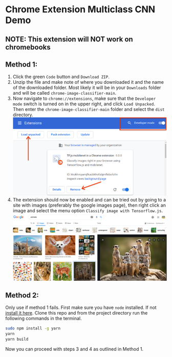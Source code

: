 # Chrome Extension Multiclass CNN Demo
## NOTE: This extension will NOT work on chromebooks

Method 1:
----
1. Click the green `Code` button and `Download ZIP`. 
2. Unzip the file and make note of where you downloaded it and the name of the downloaded folder. Most likely it will be in your `Downloads` folder and will be called `chrome-image-classifier-main`. 
3. Now navigate to `chrome://extensions`, make sure that the `Developer mode` switch is turned on in the upper right, and click `Load Unpacked`.  Then enter the `chrome-image-classifier-main` folder and select the `dist` directory.
![install page illustration](./install.png "install page")
4. The extension should now be enabled and can be tried out by going to a site with images (preferably the google images page), then right click an image and select the menu option `Classify image with Tensorflow.js`.
![usage](./usage.png "usage")

Method 2:
----

Only use if method 1 fails. First make sure you have `node` installed. If not [install it here](https://nodejs.org/en/). Clone this repo and from the project directory run the following commands in the terminal.

```sh
sudo npm install -g yarn
yarn
yarn build
```
Now you can proceed with steps 3 and 4 as outlined in Method 1.
